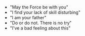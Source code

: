 - "May the Force be with you"
- "I find your lack of skill disturbing"
- "I am your father"
- "Do or do not. There is no try"
- "I've a bad feeling about this"
